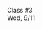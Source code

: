 <div class="lecture2">

<div class="column_date">
<p markdown="block">

Class #3 <br>
Wed, 9/11

</p>
</div>
<div class="column_materials">
<p markdown="block">

<!--
Starting with Python, continued: getting input from users,
conversion functions, arithmetic operations, string operations

(slides available in the class_share folder on JupyterHub)

__Additional readings__:

- [Module \#2](https://cs.nyu.edu/elearning/CSCI_UA_0002/module02.php) - the modules use a different
environment for writing Python (Idle, instead of Jupyter notebooks - but you can ignore the bits about the environment)
- [Basics from _A Byte of Python_](https://python.swaroopch.com/basics.html) - there are
some topics here that we did not cover, but they might come in handy later or if you want to experiment
- [Operations and Expressions _A Byte of Python_](https://python.swaroopch.com/op_exp.html) - there
are some topics here that we did not cover, but they might come in handy later or if you want to experiment
-->
</p>
</div>

<div class="column_assign">
<p markdown="block">



</p>
</div>

</div>
